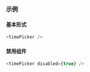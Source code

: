 ### 示例
#### 基本形式

<div class="m-example" id="j-example1"></div>

```javascript
<timePicker />
```

#### 禁用组件

<div class="m-example" id="j-example2"></div>

```javascript
<timePicker disabled={true} />
```

